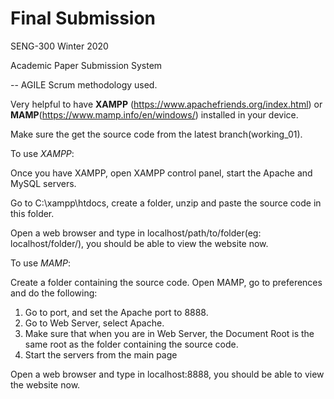 # Final Submission
SENG-300 Winter 2020

Academic Paper Submission System

-- AGILE Scrum methodology used.

Very helpful to have **XAMPP** (https://www.apachefriends.org/index.html) or **MAMP**(https://www.mamp.info/en/windows/) installed in your device. 

Make sure the get the source code from the latest branch(working_01).

To use _XAMPP_:

Once you have XAMPP, open XAMPP control panel, start the Apache and MySQL servers.

Go to C:\xampp\htdocs, create a folder, unzip and paste the source code in this folder.

Open a web browser and type in localhost/path/to/folder(eg: localhost/folder/), you should be able to view the website now.

To use _MAMP_:

Create a folder containing the source code.
Open MAMP, go to preferences and do the following: 
1) Go to port, and set the Apache port to 8888.
2) Go to Web Server, select Apache.
3) Make sure that when you are in Web Server, the Document Root is the same root as the folder containing the source code.
4) Start the servers from the main page

Open a web browser and type in localhost:8888, you should be able to view the website now.
